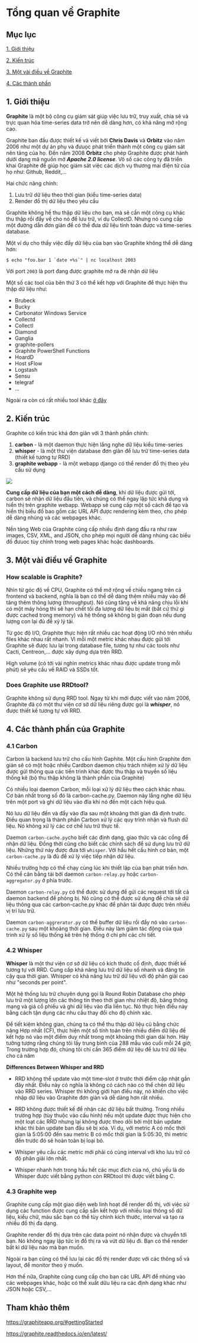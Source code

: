 # Tổng quan về Graphite 

## Mục lục

[1. Giới thiệu](#overview)

[2. Kiến trúc](#arch)

[3. Một vài điều về Graphite](#something)

[4. Các thành phần](#tp)

<a name="overview"></a>
## 1. Giới thiệu
**Graphite** là một bộ công cụ giám sát giúp việc lưu trữ, truy xuất, chia sẻ và trực quan hóa time-series data trở nên dễ dàng hơn, có khả năng mở rộng cao.

Graphite ban đầu được thiết kế và viết bởi **Chris Davis** và **Orbitz** vào năm 2006 như một dự án phụ và đưuọc phát triển thành một công cụ giám sát nên tảng của họ. Đến năm 2008 **Orbitz** cho phép Graphite được phát hành dưới dạng mã nguồn mở ***Apache 2.0 license***. Vô số các công ty đã triển khai Graphite để giúp học giám sát việc các dịch vụ thương mai điện tử của họ như: Github, Reddit,...

Hai chức năng chính:

1. Lưu trữ dữ liệu theo thời gian (kiểu time-series data) 
2. Render đồ thị dữ liệu theo yêu cầu

Graphite không hề thu thập dữ liệu cho bạn, mà sẽ cần một công cụ khác thu thập rồi đẩy về cho nó để lưu trữ, ví dụ CollectD. Nhưng nó cung cấp một đường dẫn đơn giản để có thể đưa dữ liệu tính toán được và time-series database. 

Một ví dụ cho thấy việc đẩy dữ liệu của bạn vào Graphite không thể dễ dàng hơn:

	$ echo "foo.bar 1 `date +%s`" | nc localhost 2003

Với port `2003` là port đang được graphite mở ra đẻ nhận dữ liệu

Một số các tool của bên thứ 3 có thể kết hợp với Graphite để thực hiện thu thập dữ liệu như:

* Brubeck
* Bucky
* Carbonator Windows Service
* Collectd
* Collectl
* Diamond
* Ganglia
* graphite-pollers
* Graphite PowerShell Functions
* HoardD
* Host sFlow
* Logstash
* Sensu
* telegraf
* ...

Ngoài ra còn có rất nhiều tool khác [ở đây](https://graphite.readthedocs.io/en/latest/tools.html)

<a name="arch"></a>
## 2. Kiến trúc

Graphite có kiến trúc khá đơn giản với 3 thành phần chính:

1. **carbon** - là một daemon thực hiện lắng nghe dữ liệu kiểu time-series
2. **whisper** - là một thư viện database đơn giản để lưu trữ time-series data (thiết kế tương tự RRD)
3. **graphite webapp** - là một webapp django có thể render đồ thị theo yêu cầu sử dụng 

<img src="../../img/1.png">

**Cung cấp dữ liệu của bạn một cách dễ dàng**, khi dữ liệu được gửi tới, carbon sẽ nhận dữ liệu đầu tiên, và chúng có thể ngay lập tức khả dụng và hiển thị trên graphite webapp. Webapp sẽ cung cấp một số cách để tạo và hiển thị biểu đồ bao gồm các URL API được rendering kèm theo, cho phép dễ dàng nhúng và các webpages khác.

Nền tảng Web của Graphite cũng cấp nhiều định dạng đầu ra như raw images, CSV, XML, and JSON, cho phép mọi người dễ dàng nhúng các biểu đồ đưuoc tùy chỉnh trong web pages khác hoặc dashboards.

<a name="something"></a>
## 3. Một vài điều về Graphite

### How scalable is Graphite?

Nhìn từ góc độ về CPU, Graphite có thể mở rộng về chiều ngang trên cả frontend và backend, nghĩa là bạn có thể dễ dàng thêm nhiều máy vào để tăng thêm thông lượng (throughput). Nó cũng tăng về khả năng chịu lỗi khi có một máy hỏng thì sẽ hạn chết tối đa lượng dữ liệu bị mất (bất cứ thứ gì được cached trong memory) và hệ thống sẽ không bị gián đoạn nếu dung lượng con lại đủ để xỷ lý tải.


Từ góc độ I/O, Graphite thực hiện rất nhiều các hoạt động I/O nhỏ trên nhiểu files khác nhau rất nhanh. Vì mỗi một metric khác nhau được gửi tới Graphite sẽ được lưu lại trong database file, tương tự như các tools như Cacti, Centreon,... được xây dựng dựa trên RRD.

High volume (có tới vài nghìn metrics khác nhau được update trong mỗi phút) sẽ yêu cầu về RAID và SSDs tốt. 

### Does Graphite use RRDtool?

Graphite không sử dụng RRD tool. Ngay từ khi mới được viết vào năm 2006, Graphite đã có một thư viện cơ sở dữ liệu riêng được gọi là ***whisper***, nó được thiết kế tương tự với RRD.


<a name="tp"></a>
## 4. Các thành phần của Graphite

### 4.1 Carbon

Carbon là backend lưu trữ cho cấu hình Gaphite. Một cấu hình Graphite đơn giản sẽ có một hoặc nhiều Cardbon daemon chịu trách nhiệm xử lý dữ liệu được gửi thông qua các tiến trình khác được thu thập và truyền số liệu thống kê (bộ thu thập không là thành phần của Graphite)

Có nhiều loại daemon Carbon, mỗi loại xử lý dữ liệu theo cách khác nhau. Cơ bản nhất trong số đó là carbon-cache.py. Daemon này lắng nghe dữ liệu trên một port và ghi dữ liệu vào đĩa khi nó đến một cách hiệu quả.

Nó lưu dữ liệu đến và đẩy vào đĩa sau một khoảng thời gian đã định trước. Điều quan trọng là thành phần Carbon xử lý các quy trình nhận và flush dữ liệu. Nó không xử lý các cơ chế lưu trữ thực tế.

Daemon `carbon-cache.py`cho biết các định dạng, giao thức và các cổng để nhận dữ liệu. Đồng thời cũng cho biết các chính sách để sử dụng lưu trữ dữ liệu. Những thứ này được đưa tới `whisper`. Với hầu hết cấu hình cơ bản, một `carbon-cache.py` là đủ để xử lý việc tiếp nhận dữ liệu.

Nhiều trường hợp có thể chạy cùng lúc khi thiết lập của bạn phát triển hơn. Có thể cân bằng tải bởi daemon `carbon-relay.py` hoặc `carbon-aggregator.py` ở phía trước.

Daemon `carbon-relay.py` có thể được sử dụng để gửi các request tới tất cả daemon backend để phòng bị. Nó cũng có thể được sử dụng để chia sẻ dữ liệu thông qua các carbon-cache.py khác để phân tải được được trên nhiều vị trí lưu trữ.

Daemon `carbon-aggrerator.py` có thể buffer dữ liệu rồi đẩy nó vào `carbon-cache.py` sau một khoảng thời gian. Điều này làm giảm tác động của quá trình xử lý số liệu thống kê trên hệ thống ở chi phí các chi tiết.

### 4.2 Whisper

**Whisper** là một thư viện cơ sở dữ liệu có kích thước cố định, được thiết kế tương tự với RRD. Cung cấp khả năng lưu trữ dữ liệu số nhanh và đáng tin cậy qua thời gian. Whisper có khả năng lưu trữ dữ liệu với độ phân giải cao như "seconds per point".

Một hệ thống lưu trữ chuyên dụng gọi là Round Robin Database cho phép lưu trữ một lượng lớn các thông tin theo thời gian như nhiệt độ, băng thông mạng và giá cổ phiếu và ghi dữ liệu vào đĩa liên tục. Nó thực hiện điều này bằng cách tận dụng các nhu cầu thay đổi cho độ chính xác.

Để tiết kiệm không gian, chúng ta có thể thu thập dữ liệu cũ bằng chức năng Hợp nhất (CF), thực hiện một số tính toán trên nhiều điểm dữ liệu để kết hợp nó vào một điểm duy nhất trong một khoảng thời gian dài hơn. Hãy tưởng tượng rằng chúng tôi lấy trung bình của 288 mẫu vào cuối mỗi 24 giờ; Trong trường hợp đó, chúng tôi chỉ cần 365 điểm dữ liệu để lưu trữ dữ liệu cho cả năm

**Differences Between Whisper and RRD**

* RRD không thể update vào một time-slot ở trước thời điểm cập nhật gần đây nhất. Điều này có nghĩa là không có cách nào có thể chèn dữ liệu vào RRD series. Whisper thì không giới hạn điều này, nó khiến cho việc nhập dữ liệu vào Graphite đơn giản và dễ dàng hơn rất nhiều. 

* RRD không được thiết kế để nhận các dữ liệu bất thường. Trong nhiều trường hợp (tùy thuộc vào cấu hình) nếu một update được thực hiện cho một loạt các RRD nhưng lại không được theo dõi bởi một bản update khác thì bản update ban đầu sẽ bị xóa. Ví dụ, với metric A có mốc thời gian là 5:05:00 đến sau metric B có mốc thời gian là 5:05:30, thì metric đến trước đó sẽ hoàn toàn bị loại bỏ.

* Whisper yêu cầu các metric mới phải có cùng interval với kho lưu trữ có độ phân giải lớn nhất. 

* Whisper nhanh hơn trong hầu hết các mục đích của nó, chủ yếu là do Whisper được viết bằng python còn RRDtool thì được viết bằng C.

### 4.3 Graphite wep

Graphite cung cấp một giao diện web linh hoạt để render đồ thị, với việc sử dụng các function được cung cấp sẵn kết hợp với nhiều loại thông số dữ liệu, kiểu chữ, màu sắc bạn có thể tùy chỉnh kích thước, interval và tạo ra nhiều đồ thị đa dạng.

Graphite render đồ thị dựa trên các data point nó nhận được và chuyển tới bạn. Nó không ngay lập tức in đồ thị ra và vứt dữ liệu đi. Bạn có thể render bất kì dữ liệu nào mà bạn muốn.

Ngoài ra bạn cũng có thể lưu lại các đồ thị render được với các thông số và layout, để monitor theo ý muốn.

Hơn thế nữa, Graphite cũng cung cấp cho bạn các URL API để nhúng vào các webpages khác, hoặc có thể xuất dữu liệu ra các định dạng khác như JSON hoặc CSV,...



## Tham khảo thêm

https://graphiteapp.org/#gettingStarted

https://graphite.readthedocs.io/en/latest/